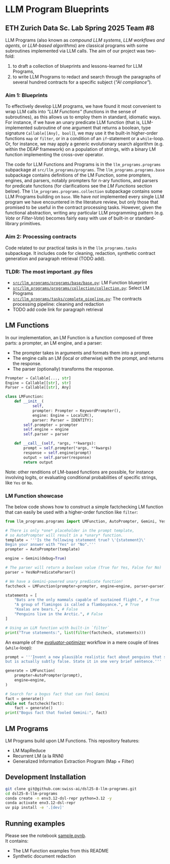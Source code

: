 # LLM Program Blueprints
## ETH Zurich Data Sc. Lab Spring 2025 Team #8

LLM Programs (also known as *compound LLM systems*, *LLM workflows and agents*, or *LLM-based algorithms*) are classical programs with some subroutines implemented via LLM calls.
The aim of our project was two-fold:
1. to draft a collection of blueprints and lessons-learned for LLM Programs,
2. to write LLM Programs to redact and search through the paragraphs of several hundred contracts for a specific subject (*"AI compliance"*).

### Aim 1: Blueprints

To effectively develop LLM programs, we have found it most convenient to wrap LLM calls into *"LLM Functions"* (functions in the sense of subroutines), as this allows us to employ them in standard, idiomatic ways.
For instance, if we have an unary predicate LLM function (that is, LLM-implemented subroutine of one argument that returns a boolean, type signature `Callable[[Any], bool]`), we may use it the built-in higher-order functions `map` or `filter`, or in a condition of an `if`-statement or a `while`-loop.
Or, for instance, we may apply a generic evolutionary search algorithm (e.g. within the DEAP framework) on a population of strings, with a binary LM function implementing the cross-over operator.

The code for LLM Functions and Programs is in the `llm_programs.programs` subpackage at `src/llm_programs/programs`.
The `llm_programs.programs.base` subpackage contains definitions of the LM Function, some prompters, engines, and parsers, notably prompters for n-ary functions, and parsers for predicate functions (for clarifications see the *LM Functions* section below).
The `llm_programs.programs.collection` subpackage contains some LLM Programs building on `base`.
We have *not* implemented every single LLM program we have encountered in the literature review, but only those that promised to be useful in the contract processing tasks.
However, given the functional abstraction, writing any particular LLM programming pattern (e.g. *Vote* or *Filter-Vote*) becomes fairly easy with use of built-in or standard-library primitives.

### Aim 2: Processing contracts

Code related to our practical tasks is in the `llm_programs.tasks` subpackage. It includes code for cleaning, redaction, synthetic contract generation and paragraph retrieval (TODO add).

### TLDR: The most important .py files

- [`src/llm_programs/programs/base/base.py`](http://github.com/swiss-ai/dsl25-8-llm-programs/blob/main/src/llm_programs/programs/base/base.py): LM Function blueprint
- [`src/llm_programs/programs/collection/collection.py`](https://github.com/swiss-ai/dsl25-8-llm-programs/blob/main/src/llm_programs/programs/collection/collection.py): Select LM Programs
- [`src/llm_programs/tasks/complete_pipeline.py`](https://github.com/swiss-ai/dsl25-8-llm-programs/blob/main/src/llm_programs/tasks/complete_pipeline.py): The contracts processing pipeline: cleaning and redaction
- TODO add code link for paragraph retrieval

## LM Functions

In our implementation, an LM Function is a function composed of three parts: a prompter, an LM engine, and a parser:
- The prompter takes in arguments and formats them into a prompt.
- The engine calls an LM (local or otherwise) with the prompt, and returns the response.
- The parser (optionally) transforms the response.

```py
Prompter = Callable[..., str]
Engine = Callable[[str], str]
Parser = Callable[[str], Any]

class LMFunction:
    def __init__(
            self,
            prompter: Prompter = KeywordPrompter(),
            engine: Engine = LocalLM(),
            parser: Parser = IDENTITY):
        self.prompter = prompter
        self.engine = engine
        self.parser = parser

    def __call__(self, *args, **kwargs):
        prompt = self.prompter(*args, **kwargs)
        response = self.engine(prompt)
        output = self.parser(response)
        return output
```

Note: other renditions of LM-based functions are possible, for instance involving logits, or evaluating conditional probabilities of specific strings, like `Yes` or `No`.

### LM Function showcase

The below code shows how to construct a simple factchecking LM function that can easily be used with a higher-order function like `filter`:

```py
from llm_programs.programs import LMFunction, AutoPrompter, Gemini, YesNoPredicateParser

# There is only *one* placeholder in the prompt template,
# so AutoPrompter will result in a *unary* function.
template = '''Is the following statement true? \'{statement}\'
Begin your answer with "Yes" or "No".'''
prompter = AutoPrompter(template)

engine = Gemini(debug=True)

# The parser will return a boolean value (True for Yes, False for No)
parser = YesNoPredicateParser()

# We have a Gemini-powered unary predicate function! 
factcheck = LMFunction(prompter=prompter, engine=engine, parser=parser)

statements = [
    "Bats are the only mammals capable of sustained flight.", # True
    "A group of flamingos is called a flamboyance.", # True
    "Koalas are bears.", # False
    "Penguins live in the Arctic.", # False
]

# Using an LLM function with built-in `filter`
print("True statements:", list(filter(factcheck, statements)))
```

An example of the [*evaluator-optimizer*](https://www.anthropic.com/engineering/building-effective-agents) workflow in a mere couple of lines (`while`-loop):

```py
prompt = '''Invent a new plausible realistic fact about penguins that sounds true
but is actually subtly false. State it in one very brief sentence.'''

generate = LMFunction(
    prompter=AutoPrompter(prompt),
    engine=engine,
)

# Search for a bogus fact that can fool Gemini
fact = generate()
while not factcheck(fact):
    fact = generate()
print("Bogus fact that fooled Gemini:", fact)
```

## LM Programs

LM Programs build upon LM Functions. This repository features:
- LM MapReduce
- Recurrent LM (a la RNN)
- Generalized Information Extraction Program (Map + Filter)

## Development Installation

```sh
git clone git@github.com:swiss-ai/dsl25-8-llm-programs.git
cd dsl25-8-llm-programs
conda create -n env3.12-dsl-repr python=3.12 -y
conda activate env3.12-dsl-repr
uv pip install -e '.[dev]'
```

## Running examples

Please see the notebook [sample.pynb](https://github.com/swiss-ai/dsl25-8-llm-programs/blob/main/notebooks/sample.ipynb). \
It contains:
- The LM Function examples from this README
- Synthetic document redaction
